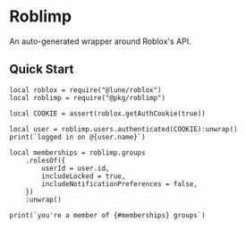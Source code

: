 # Roblimp

An auto-generated wrapper around Roblox's API.

## Quick Start

```luau
local roblox = require("@lune/roblox")
local roblimp = require("@pkg/roblimp")

local COOKIE = assert(roblox.getAuthCookie(true))

local user = roblimp.users.authenticated(COOKIE):unwrap()
print(`logged in on @{user.name}`)

local memberships = roblimp.groups
	.rolesOf({
		userId = user.id,
		includeLocked = true,
		includeNotificationPreferences = false,
	})
	:unwrap()

print(`you're a member of {#memberships} groups`)
```
